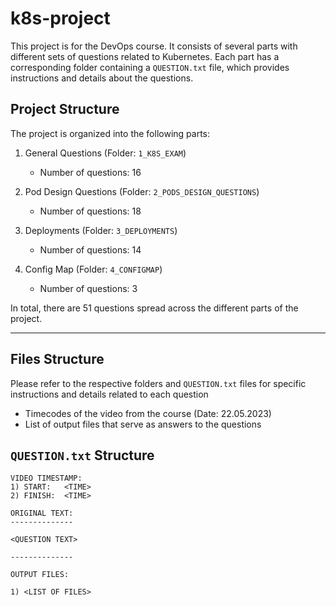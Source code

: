 # k8s-project

This project is for the DevOps course. It consists of several parts with different sets of questions related to Kubernetes. Each part has a corresponding folder containing a `QUESTION.txt` file, which provides instructions and details about the questions.

## Project Structure

The project is organized into the following parts:

1. General Questions (Folder: `1_K8S_EXAM`)
   - Number of questions: 16

2. Pod Design Questions (Folder: `2_PODS_DESIGN_QUESTIONS`)
   - Number of questions: 18

3. Deployments (Folder: `3_DEPLOYMENTS`)
   - Number of questions: 14

4. Config Map (Folder: `4_CONFIGMAP`)
   - Number of questions: 3

In total, there are 51 questions spread across the different parts of the project.

---
## Files Structure

Please refer to the respective folders and `QUESTION.txt` files for specific instructions and details related to each question
- Timecodes of the video from the course (Date: 22.05.2023)
- List of output files that serve as answers to the questions

## `QUESTION.txt` Structure
```
VIDEO TIMESTAMP:
1) START:   <TIME>
2) FINISH:  <TIME>

ORIGINAL TEXT:
--------------

<QUESTION TEXT>

--------------

OUTPUT FILES:

1) <LIST OF FILES>
```